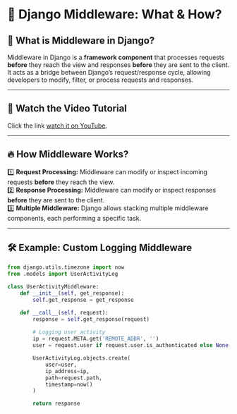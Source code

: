 # 🚀 Django Middleware: What & How?

## 🔹 What is Middleware in Django?  
Middleware in Django is a **framework component** that processes requests **before** they reach the view and responses **before** they are sent to the client. It acts as a bridge between Django’s request/response cycle, allowing developers to modify, filter, or process requests and responses.  

---

## 🎥 Watch the Video Tutorial  
Click the link [watch it on YouTube](https://www.youtube.com/watch?v=wtQzV0phuHg&t=931s).  

---

## 🔥 How Middleware Works?  
1️⃣ **Request Processing:** Middleware can modify or inspect incoming requests **before** they reach the view.  
2️⃣ **Response Processing:** Middleware can modify or inspect responses **before** they are sent to the client.  
3️⃣ **Multiple Middleware:** Django allows stacking multiple middleware components, each performing a specific task.  

---

## 🛠 Example: Custom Logging Middleware  
```python
from django.utils.timezone import now
from .models import UserActivityLog

class UserActivityMiddleware:
    def __init__(self, get_response):
        self.get_response = get_response

    def __call__(self, request):
        response = self.get_response(request)
        
        # Logging user activity
        ip = request.META.get('REMOTE_ADDR', '')
        user = request.user if request.user.is_authenticated else None

        UserActivityLog.objects.create(
            user=user,
            ip_address=ip,
            path=request.path,
            timestamp=now()
        )

        return response
